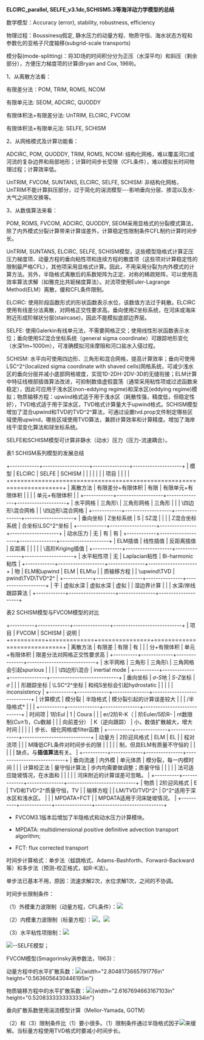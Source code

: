 **ELCIRC_parallel, SELFE_v3.1dc,SCHISM5.3等海洋动力学模型的总结**

数学模型：Accuracy (error), stability, robustness, efficiency

物理过程：Boussinesq假定,
静水压力的动量方程、物质守恒、海水状态方程和参数化的亚格子尺度输移(subgrid-scale
transports)

模分裂(mode-splitting)：将3D场的时间积分分为正压（水深平均）和斜压（剩余部分），方便压力梯度项的计算(Bryan
and Cox, 1969)。

1、从离散方法看：

有限差分法：POM, TRIM, ROMS, NCOM

有限单元法: SEOM, ADCIRC, QUODDY

有限体积法+有限差分法: UnTRIM, ELCIRC, FVCOM

有限体积法+有限单元法: SELFE, SCHISM

2、从网格模式及计算功能看：

ADCIRC, POM, QUODDY, TRIM, ROMS, NCOM:
结构化网格，难以覆盖河口或河流的复杂边界和局部地形；计算时间步长受限（CFL条件），难以模拟长时间物理过程；计算效率低。

UnTRIM, FVCOM, SUNTANS, ELCIRC, SELFE, SCHISM:
非结构化网格，UnTRIM不能计算斜压部分，过于简化的湍流模型\-\--影响垂向分层、掺混以及水-大气之间热交换等。

3、从数值算法来看：

POM, ROMS, FVCOM, ADCIRC, QUODDY,
SEOM采用显格式的分裂模式算法，除了内外模式分裂计算带来计算误差外，计算稳定性限制条件CFL制约计算时间步长。

UnTRIM, SUNTANS, ELCIRC, SELFE,
SCHISM模型，这些模型隐格式计算正压压力梯度项、动量方程的垂向粘性项和连续方程的散度项（这些项对计算稳定性的限制最严格CFL），其他项采用显格式计算。因此，不用采用分裂为内外模式的计算方法。另外，半隐格式离散后的系数矩阵为正定、对称的稀疏矩阵，可以使用高效率算法求解（如雅克比共轭梯度算法）。对流项使用Euler-Lagrange
Method(ELM）离散，缓和CFL条件限制。

ELCIRC:
使用阶段函数形式的形状函数表示水位，该数值方法过于耗散。ELCIRC使用有线差分法离散，对网格正交性要求高。垂向使用Z坐标系统，在河床或海床附近形成阶梯状分层(staircase)，因此不能模拟底部边界层。

SELFE:
使用Galerkin有线单元法，不需要网格正交；使用线性形状函数表示水位；垂向使用SZ混合坐标系统（general
sigma
coordinate）可跟踪地形变化（水深1m\~1000m），可准确模拟河床摩阻和河口盐水入侵过程。

SCHISM:
水平向可使用四边形、三角形和混合网格，提高计算效率；垂向可使用LSC^2^(localized
sigma coordinate with shaved
cells)网格系统，可减少浅水区的垂向分层并减小底部网格坡度，实现1D-2DH-2DV-3D的无缝衔接；ELM计算中特征线根部插值算法改进，可抑制数值虚假震荡（通常采用粘性项或过滤函数来稳定），因此可应用于浅水区(non-eddying
regime)和深水区(eddying
regime)模拟；物质输移方程：upwind格式适于用于浅水区（耗散性强，精度低，但稳定性好），TVD格式适于用于深水区，TVD格式计算量大于upwind格式。SCHISM模型增加了混合upwind和TVD的TVD^2^算法，可通过设置tvd.prop文件制定哪些区域使用upwind，哪些区域使用TVD算法，兼顾计算效率和计算精度。增加了海岸线干湿变化算法和球坐标系统。

SELFE和SCHISM模型可计算非静水（动水）压力（压力-流速耦合）。

表1 SCHISM系列模型的发展总结

+------------+-------------------+---------------+--------------------+
| 模型       | ELCIRC            | SELFE         | SCHISM             |
|            |                   |               |                    |
| 项目       |                   |               |                    |
+============+===================+===============+====================+
| 离散方法   | 有限差分+有限体积 | 有限          | 有限单元+有限体积  |
|            |                   | 单元+有限体积 |                    |
+------------+-------------------+---------------+--------------------+
| 水平网格   | 三角形\           | 三角形网格    | 三角形             |
|            | \四边形\\混合网格 |               | \\四边形\\混合网格 |
+------------+-------------------+---------------+--------------------+
| 垂向坐标   | Z坐标系统         | S             | SZ混               |
|            |                   | Z混合坐标系统 | 合坐标\\LSC^2^坐标 |
+------------+-------------------+---------------+--------------------+
| 动水压力   | 无                | 有            | 有                 |
+------------+-------------------+---------------+--------------------+
| ELM插值    | 线性插值          | 反距离插值    | 反距离             |
|            |                   |               | \\高阶Kriging插值  |
+------------+-------------------+---------------+--------------------+
| 水平粘性项 | 无                | Laplacian粘性 | Bi-harmonic粘性    |
+------------+-------------------+---------------+--------------------+
| 物         | ELM和upwind       | ELM           | ELM\\u             |
| 质输移方程 |                   | \\upwind\\TVD | pwind\\TVD\\TVD^2^ |
+------------+-------------------+---------------+--------------------+
| 干         | 虚拟水深          | 虚拟水深      | 虚拟               |
| 湿边界计算 |                   |               | 水深/岸线跟踪算法  |
+------------+-------------------+---------------+--------------------+

表2 SCHISM模型与FVCOM模型的对比

+----------+-------------+---------------+----------------------------+
| 项目     | FVCOM       | SCHISM        | 说明                       |
+==========+=============+===============+============================+
| 离散方法 | 有限差      | 有限          | 有                         |
|          | 分+有限体积 | 单元+有限体积 | 限差分法对网格正交性要求高 |
+----------+-------------+---------------+----------------------------+
| 水平网格 | 三角形      | 三角形\       | 三角网格会引起spurious     |
|          |             | \四边形\\混合 | inertial mode              |
+----------+-------------+---------------+----------------------------+
| 垂向坐标 | *σ-S*地     | *S-Z*坐标     | *σ*                        |
|          | 形跟踪坐标  | \\LSC^2^坐标  | 和纯S坐标会引起hydrostatic |
|          |             |               | inconsistency              |
+----------+-------------+---------------+----------------------------+
| 计算模式 | 模分裂      | 半隐格式      | 模分裂引起的计算误差较大   |
|          | /半隐格式\* |               |                            |
+----------+-------------+---------------+----------------------------+
| 时间项   | 1阶Eul      | 1             | Coura                      |
|          | er/2阶R-K（ | 阶Euler/5阶R- | nt数限制(*Cu*≥1)，*Cu*数越 |
|          | 向前差分）  | K（逆向跟踪） | 小，数值扩散越大，增大时间 |
|          |             |               | 步长、细化网格或filter函数 |
+----------+-------------+---------------+----------------------------+
| 动量方   | 2阶迎风格式 | ELM           | EL                         |
| 程对流项 |             |               | M降低CFL条件对时间步长的限 |
|          |             |               | 制，但具ELM有质量不守恒的  |
|          |             |               | 缺点，与**插值算法**有关。 |
+----------+-------------+---------------+----------------------------+
| 垂向流速 | 内外模      | 单元体质      | 模分裂，每一内模时间       |
|          | 计算校正法  | 量守恒计算法  | 步内均需要做调整；质量守恒 |
|          |             |               | 法可适应陡坡情况，在水面和 |
|          |             |               | 河床附近的计算误差可忽略。 |
+----------+-------------+---------------+----------------------------+
| 物质     | 2阶迎风格式 | E             | TVD和TVD^2^质量守恒，TV    |
| 输移方程 |             | LM/TVD/TVD^2^ | D^2^适用于深水区和浅水区。 |
|          | MPDATA+FCT  |               | MPDATA适用于河床陡坡情况。 |
+----------+-------------+---------------+----------------------------+

-   FVCOM3.1版本后增加了半隐格式和动水压力计算模块。

-   MPDATA: multidimensional positive definitive advection transport
    algorithm;

-   FCT: flux corrected transport

时间步计算格式：单步法（蛙跳格式、Adams-Bashforth、Forward-Backward等）和多步法（预测-校正格式，如R-K法）。

单步法已基本不用，原因：流速求解2次，水位求解1次，之间的不协调。

时间步长限制条件：

（1）外模重力波限制（动量方程，CFL条件）：![](./media/image1.wmf)

（2）内模重力波限制（标量方程）：![](./media/image2.wmf)，![](./media/image3.wmf)

（3）水平粘性项限制：![](./media/image4.wmf)

![](./media/image5.wmf)\--SELFE模型；

FVCOM模型(Smagorinsky涡参数法，1963)：

动量方程中的水平扩散系数：![](./media/image6.emf){width="2.8048173665791776in"
height="0.5636056430446195in"}

物质输移方程中的水平扩散系数：![](./media/image7.emf){width="2.6167694663167103in"
height="0.5208333333333334in"}

垂向扩散系数使用湍流模型计算（Mellor-Yamada, GOTM）

（2）和（3）限制条件比（1）要小很多。（1）限制条件通过半隐格式因子![](./media/image8.wmf)来缓解。当标量方程使用TVD格式时要减小时间步长。
